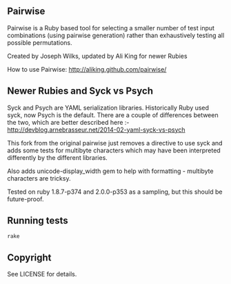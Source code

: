 Pairwise
-------

Pairwise is a Ruby based tool for selecting a smaller number of test input combinations (using pairwise generation) 
rather than exhaustively testing all possible permutations.

Created by Joseph Wilks, updated by Ali King for newer Rubies

How to use Pairwise: http://aliking.github.com/pairwise/

Newer Rubies and Syck vs Psych
-----------
Syck and Psych are YAML serialization libraries. Historically Ruby used syck, now Psych is the default. There are a 
couple of differences between the two, which are better described here :- http://devblog.arnebrasseur.net/2014-02-yaml-syck-vs-psych

This fork from the original pairwise just removes a directive to use syck and adds some tests for multibyte characters 
which may have been interpreted differently by the different libraries. 

Also adds unicode-display_width gem to help with formatting - multibyte characters are tricksy.

Tested on ruby 1.8.7-p374 and 2.0.0-p353 as a sampling, but this should be future-proof. 


Running tests
------------
<pre><code>rake</code></pre>



Copyright
--------

See LICENSE for details.

